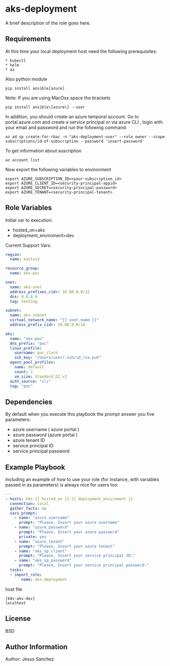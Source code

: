 aks-deployment
=========

A brief description of the role goes here.

Requirements
------------
At this time your local deployment host need the following prerequisites:

```
* kubectl
* helm
* az
```
Also python module
```
pip install ansible[azure]
```
Note: If you are using MacOsx space the brackets

```
pip install ansible\[azure\] --user
```

In addition, you should create an azure temporal account. Go to portal.azure.com and create a service principal or via azure CLI , login with your email and password and run the following command:

```
az ad sp create-for-rbac -n "aks-deployment-user" --role owner --scope subscriptions/id-of-subscription --password 'insert-password'
```
To get information about suscription
```
az account list
```

Now export the following variables to environment
```
export AZURE_SUBSCRIPTION_ID=<your-subscription_id>
export AZURE_CLIENT_ID=<security-principal-appid>
export AZURE_SECRET=<security-principal-password>
export AZURE_TENANT=<security-principal-tenant>
```

Role Variables
--------------
Initial var to execution:
* hosted_on=aks 
* deployment_enviroment=dev

Current Support Vars:
```yaml
region:
  name: eastus2

resource_group:
  name: aks-poc

vnet:
  name: aks-vnet
  address_prefixes_cidr: 10.80.0.0/22
  dns: 8.8.8.8
  tag: testing

subnet:
  name: aks-subnet
  virtual_network_name: "{{ vnet.name }}"
  address_prefix_cidr: 10.80.0.0/24

aks:
  name: "aks-poc"
  dns_prefix: "poc"
  linux_profile:
    username: poc_claro
    ssh_key: "/Users/user/.ssh/id_rsa.pub"
  agent_pool_profiles:
    name: default
    count: 2
    vm_size: Standard_D2_v2
  auth_source: "cli"
  tag: "poc"
```
Dependencies
------------

By default when you execute this playbook the prompt answer you five parameters:
* azure username ( azure portal )
* azure password (azure portal )
* azure tenant ID
* service principal ID
* service principal password

Example Playbook
----------------

Including an example of how to use your role (for instance, with variables passed in as parameters) is always nice for users too:
```yaml
---
- hosts: k8s-{{ hosted_on }}-{{ deployment_enviroment }}
  connection: local
  gather_facts: no
  vars_prompt:
    - name: "azure_username"
      prompt: "Please, Insert your azure username"
    - name: "azure_password"
      prompt: "Please, Insert your azure password"
      private: yes
    - name: "azure_tenant"
      prompt: "Please, Insert your azure tenant"
    - name: "aks_sp_client"
      prompt: "Please, Insert your service principal ID:"
    - name: "aks_sp_password"
      prompt: "Please, Insert your service principal password:"    
  tasks:
  - import_role:
       name: aks-deployment
```
host file

```
[k8s-aks-dev]
localhost
```
License
-------

BSD

Author Information
------------------
Author: Jesus Sanchez
